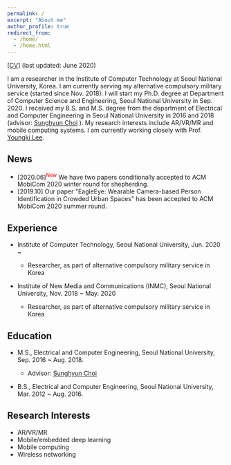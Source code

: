 ```yaml
---
permalink: /
excerpt: "About me"
author_profile: true
redirect_from: 
  - /home/
  - /home.html
---
```


[[CV](https://juheonyi.github.io/files/JuheonYi_CV.pdf)] (last updated: June 2020)

I am a researcher in the Institute of Computer Technology at Seoul National University, Korea. I am currently serving my alternative compulsory military service (started since Nov. 2018). I will start my Ph.D. degree at Department of Computer Science and Engineering, Seoul National University in Sep. 2020. I received my B.S. and M.S. degree from the department of Electrical and Computer Engineering in Seoul National University in 2016 and 2018 (advisor: [Sunghyun Choi](https://sites.google.com/view/sunghyun-chois-home) ). My research interests include AR/VR/MR and mobile computing systems. I am currently working closely with Prof. [Youngki Lee](http://youngkilee.blogspot.com/).

## News

* [2020.06]<sup><span style="color:red">New</span></sup> We have two papers conditionally accepted to ACM MobiCom 2020 winter round for shepherding.
* [2019.10] Our paper "EagleEye: Wearable Camera-based Person Identification in Crowded Urban Spaces" has been accepted to ACM MobiCom 2020 summer round.

## Experience

* Institute of Computer Technology, Seoul National University, Jun. 2020 ~
  * Researcher, as part of alternative compulsory military service in Korea

* Institute of New Media and Communications (INMC), Seoul National University, Nov. 2018 ~ May. 2020
  * Researcher, as part of alternative compulsory military service in Korea

## Education

* M.S., Electrical and Computer Engineering, Seoul National University, Sep. 2016 ~ Aug. 2018.
  * Advisor: [Sunghyun Choi](https://sites.google.com/view/sunghyun-chois-home) 

* B.S., Electrical and Computer Engineering, Seoul National University, Mar. 2012 ~ Aug. 2016.

## Research Interests

* AR/VR/MR
* Mobile/embedded deep learning
* Mobile computing
* Wireless networking
